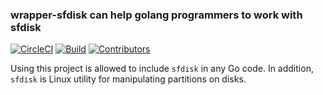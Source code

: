 ### wrapper-sfdisk can help golang programmers to work with sfdisk

[![CircleCI](https://circleci.com/gh/mperov/wrapper-sfdisk.svg?style=svg)](https://circleci.com/gh/mperov/wrapper-sfdisk/tree/master)
[![Build](https://github.com/mperov/wrapper-sfdisk/workflows/Go/badge.svg?branch=master)](https://github.com/mperov/wrapper-sfdisk/actions?query=workflow%3AGo)
[![Contributors](https://img.shields.io/github/contributors/mperov/wrapper-sfdisk?label=Contributors)](https://github.com/mperov/wrapper-sfdisk/graphs/contributors)

Using this project is allowed to include `sfdisk` in any Go code.
In addition, `sfdisk` is Linux utility for manipulating partitions on disks.
